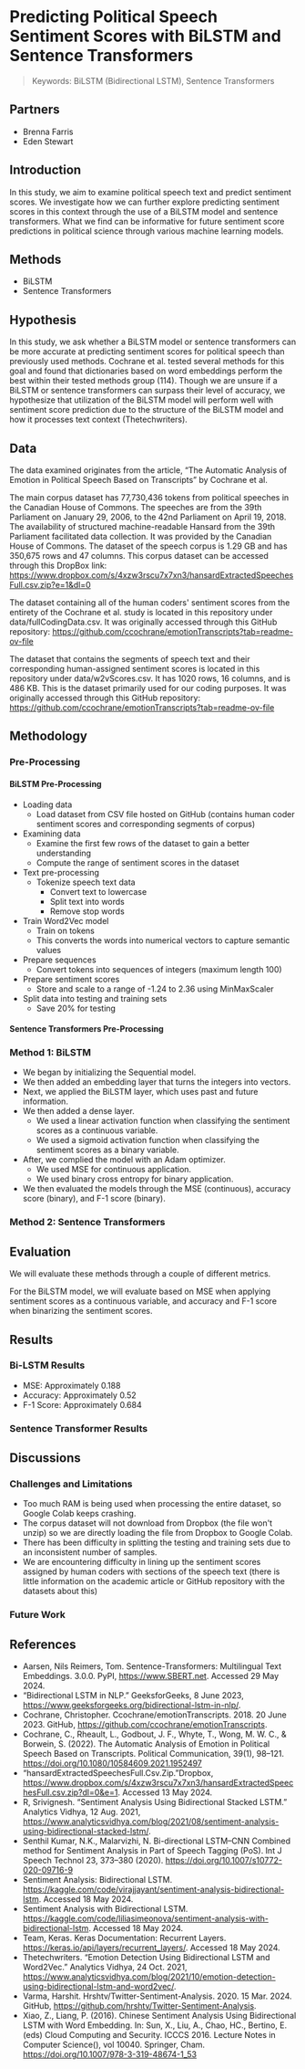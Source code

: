# Predicting Political Speech Sentiment Scores with BiLSTM and Sentence Transformers

> Keywords: BiLSTM (Bidirectional LSTM), Sentence Transformers

## Partners

- Brenna Farris
- Eden Stewart

## Introduction

In this study, we aim to examine political speech text and predict sentiment scores. We investigate how we can further explore predicting sentiment scores in this context through the use of a BiLSTM model and sentence transformers. What we find can be informative for future sentiment score predictions in political science through various machine learning models.

## Methods

- BiLSTM
- Sentence Transformers

## Hypothesis

In this study, we ask whether a BiLSTM model or sentence transformers can be more accurate at predicting sentiment scores for political speech than previously used methods. Cochrane et al. tested several methods for this goal and found that dictionaries based on word embeddings perform the best within their tested methods group (114). Though we are unsure if a BiLSTM or sentence transformers can surpass their level of accuracy, we hypothesize that utilization of the BiLSTM model will perform well with sentiment score prediction due to the structure of the BiLSTM model and how it processes text context (Thetechwriters).

## Data

The data examined originates from the article, “The Automatic Analysis of Emotion in Political Speech Based on Transcripts” by Cochrane et al. 

The main corpus dataset has 77,730,436 tokens from political speeches in the Canadian House of Commons. The speeches are from the 39th Parliament on January 29, 2006, to the 42nd Parliament on April 19, 2018. The availability of structured machine-readable Hansard from the 39th Parliament facilitated data collection. It was provided by the Canadian House of Commons. The dataset of the speech corpus is 1.29 GB and has 350,675 rows and 47 columns. This corpus dataset can be accessed through this DropBox link: https://www.dropbox.com/s/4xzw3rscu7x7xn3/hansardExtractedSpeechesFull.csv.zip?e=1&dl=0

The dataset containing all of the human coders' sentiment scores from the entirety of the Cochrane et al. study is located in this repository under data/fullCodingData.csv. It was originally accessed through this GitHub repository: https://github.com/ccochrane/emotionTranscripts?tab=readme-ov-file

The dataset that contains the segments of speech text and their corresponding human-assigned sentiment scores is located in this repository under data/w2vScores.csv. It has 1020 rows, 16 columns, and is 486 KB. This is the dataset primarily used for our coding purposes. It was originally accessed through this GitHub repository: https://github.com/ccochrane/emotionTranscripts?tab=readme-ov-file

## Methodology

### Pre-Processing

#### BiLSTM Pre-Processing
- Loading data
  - Load dataset from CSV file hosted on GitHub (contains human coder sentiment scores and corresponding segments of corpus)
- Examining data
  - Examine the first few rows of the dataset to gain a better understanding
  - Compute the range of sentiment scores in the dataset
- Text pre-processing
  - Tokenize speech text data
    - Convert text to lowercase
    - Split text into words
    - Remove stop words
- Train Word2Vec model
  - Train on tokens
  - This converts the words into numerical vectors to capture semantic values
- Prepare sequences
  - Convert tokens into sequences of integers (maximum length 100)
- Prepare sentiment scores
  - Store and scale to a range of -1.24 to 2.36 using MinMaxScaler
- Split data into testing and training sets
  - Save 20% for testing

#### Sentence Transformers Pre-Processing

### Method 1: BiLSTM

- We began by initializing the Sequential model.
- We then added an embedding layer that turns the integers into vectors.
- Next, we applied the BiLSTM layer, which uses past and future information.
- We then added a dense layer.
  - We used a linear activation function when classifying the sentiment scores as a continuous variable.
  - We used a sigmoid activation function when classifying the sentiment scores as a binary variable.
- After, we complied the model with an Adam optimizer.
  - We used MSE for continuous application.
  - We used binary cross entropy for binary application.
- We then evaluated the models through the MSE (continuous), accuracy score (binary), and F-1 score (binary).

### Method 2: Sentence Transformers

## Evaluation

We will evaluate these methods through a couple of different metrics. 

For the BiLSTM model, we will evaluate based on MSE when applying sentiment scores as a continuous variable, and accuracy and F-1 score when binarizing the sentiment scores.

## Results

### Bi-LSTM Results

- MSE: Approximately 0.188
- Accuracy: Approximately 0.52
- F-1 Score: Approximately 0.684

### Sentence Transformer Results

## Discussions

### Challenges and Limitations

- Too much RAM is being used when processing the entire dataset, so Google Colab keeps crashing.
- The corpus dataset will not download from Dropbox (the file won't unzip) so we are directly loading the file from Dropbox to Google Colab.
- There has been difficulty in splitting the testing and training sets due to an inconsistent number of samples.
- We are encountering difficulty in lining up the sentiment scores assigned by human coders with sections of the speech text (there is little information on the academic article or GitHub repository with the datasets about this)

### Future Work

## References
- Aarsen, Nils Reimers, Tom. Sentence-Transformers: Multilingual Text Embeddings. 3.0.0. PyPI, https://www.SBERT.net. Accessed 29 May 2024.
- “Bidirectional LSTM in NLP.” GeeksforGeeks, 8 June 2023, https://www.geeksforgeeks.org/bidirectional-lstm-in-nlp/.
- Cochrane, Christopher. Ccochrane/emotionTranscripts. 2018. 20 June 2023. GitHub, https://github.com/ccochrane/emotionTranscripts.
- Cochrane, C., Rheault, L., Godbout, J. F., Whyte, T., Wong, M. W. C., & Borwein, S. (2022). The Automatic Analysis of Emotion in Political Speech Based on Transcripts. Political Communication, 39(1), 98–121. https://doi.org/10.1080/10584609.2021.1952497 
- “hansardExtractedSpeechesFull.Csv.Zip.”Dropbox, https://www.dropbox.com/s/4xzw3rscu7x7xn3/hansardExtractedSpeechesFull.csv.zip?dl=0&e=1. Accessed 13 May 2024.
- R, Srivignesh. “Sentiment Analysis Using Bidirectional Stacked LSTM.” Analytics Vidhya, 12 Aug. 2021, https://www.analyticsvidhya.com/blog/2021/08/sentiment-analysis-using-bidirectional-stacked-lstm/.
- Senthil Kumar, N.K., Malarvizhi, N. Bi-directional LSTM–CNN Combined method for Sentiment Analysis in Part of Speech Tagging (PoS). Int J Speech Technol 23, 373–380 (2020). https://doi.org/10.1007/s10772-020-09716-9 
- Sentiment Analysis: Bidirectional LSTM. https://kaggle.com/code/virajjayant/sentiment-analysis-bidirectional-lstm. Accessed 18 May 2024.
- Sentiment Analysis with Bidirectional LSTM. https://kaggle.com/code/liliasimeonova/sentiment-analysis-with-bidirectional-lstm. Accessed 18 May 2024.
- Team, Keras. Keras Documentation: Recurrent Layers. https://keras.io/api/layers/recurrent_layers/. Accessed 18 May 2024.
- Thetechwriters. “Emotion Detection Using Bidirectional LSTM and Word2Vec.” Analytics Vidhya, 24 Oct. 2021, https://www.analyticsvidhya.com/blog/2021/10/emotion-detection-using-bidirectional-lstm-and-word2vec/.
- Varma, Harshit. Hrshtv/Twitter-Sentiment-Analysis. 2020. 15 Mar. 2024. GitHub, https://github.com/hrshtv/Twitter-Sentiment-Analysis.
- Xiao, Z., Liang, P. (2016). Chinese Sentiment Analysis Using Bidirectional LSTM with Word Embedding. In: Sun, X., Liu, A., Chao, HC., Bertino, E. (eds) Cloud Computing and Security. ICCCS 2016. Lecture Notes in Computer Science(), vol 10040. Springer, Cham. https://doi.org/10.1007/978-3-319-48674-1_53 
